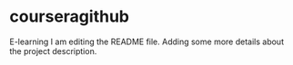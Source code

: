 # courseragithub
E-learning
I am editing the README file. Adding some more details about the project description.

